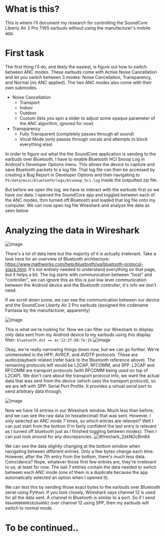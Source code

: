 # What is this?
This is where I'll document my research for controlling the SoundCore Liberty Air 2 Pro TWS earbuds without using the manufacturer's mobile app.

# First task
The first thing I'll do, and likely the easiest, is figure out how to switch between ANC modes. These earbuds come with Active Noise Cancellation and let you switch between 3 modes: Noise Cancellation, Transparency, and Normal (no ANC applied). The two ANC modes also come with their own submodes.
- Noise Cancellation
  - Transport
  - Indoor
  - Outdoor
  - Custom (lets you spin a slider to adjust some opaque parameter of the ANC algorithm, ignored for now)
- Transparency
  - Fully Transparent (completely passes through all sound)
  - Vocal Mode (only passes through vocals and attempts to block everything else)

In order to figure out what the the SoundCore application is sending to the earbuds over Bluetooth, I have to enable Bluetooth HCI Snoop Log in Android's Developer Options menu. This allows the device to capture and save Bluetooth packets to a log file. That log file can then be accessed by creating a Bug Report in Developer Options and then navigating to ``FS/data/misc/bluetooth/logs/btsnoop_hci.log`` inside the outputted zip file.

But before we open the log, we have to interact with the earbuds first so we have our data. I opened the SoundCore app and toggled between each of the ANC modes, thrn turned off Bluetooth and loaded that log file onto my computer.
We can now open log file Wireshark and analyze the data as seen below
# Analyzing the data in Wireshark
![image](https://github.com/CallMeTak/SoundCoreReversing/assets/104554457/416c1237-8f07-4b64-b1fb-22d2b3832ab2)


There's a lot of data here but the majority of it is actually irrelevant. Take a look here for an overview of Bluetooth architecture: https://www.mathworks.com/help/bluetooth/ug/bluetooth-protocol-stack.html. It's not entirely needed to understand everything on that page, but it helps a bit. The log starts with communication between "host" and "controller", we can ignore this as this is just low level communication between the Android device and the Bluetooth controller; it's info we don't need.

If we scroll down some, we can see the communication between our device and the SoundCore Liberty Air 2 Pro earbuds (assigned the codename Fantasia by the manufacturer, apparently)

![image](https://github.com/CallMeTak/SoundCoreReversing/assets/104554457/53c479d7-0038-4b2f-9c2b-d5f01453bf97)

This is what we're looking for. Now we can filter our Wireshark to display only data sent from my Android device to my earbuds using this display filter: ``bluetooth.dst == ac:12:2f:68:7e:15``
![image](https://github.com/CallMeTak/SoundCoreReversing/assets/104554457/ef90b6d5-4e1c-4be3-96fc-6d3b2320a778)

Okay, we're really narrowing things down now, but  we can go further. We're uninterested in the HFP, AVRCP, and AVDTP protocols. These are audio/playback related (refer back to the Bluetooth reference above). The remaining protocols left would be L2CAP, RFCOMM, and SPP. L2CAP and RFCOMM are transport protocols (with RFCOMM being used on top of L2CAP). We don't care about the transport protocol info, we want the actual data that was sent from the device (which uses the transport protocol), so we are left with SPP: Serial Port Profile. It provides a virtual serial port to send arbitrary data through.

![image](https://github.com/CallMeTak/SoundCoreReversing/assets/104554457/fa3d9f0e-bb6e-44c8-9c4a-a79781d88f19)

Now we have 14 entries in our Wireshark window. Much less than before, and we can see the raw data (in hexadecimal) that was sent. However, I only selected an ANC mode 7 times, so which entries are relevant? Well I can just start from the bottom (I'm fairly confident the last entry is relevant as I turned off bluetooth just as I finished toggling between modes). Then I can just look around for any discrepancies.
![Wireshark_2zkNGcBm84](https://github.com/CallMeTak/SoundCoreReversing/assets/104554457/ddedb9d3-b852-4d54-b69e-6c13a09298d9)

We can see the data slightly changing at the bottom window when navigating between different entries. Only a few bytes change each time. However, after the 7th entry from the bottom, there's much less data. Coincidence? Nope, whatever those first few entries are, they're irrelevant to us, at least for now. The last 7 entries contain the data needed to switch between each ANC mode (one of them is a duplicate because the app automatically selected an option when I opened it).

We can test this by sending those exact bytes to the earbuds over Bluetooth serial using Python. If you look closely, Wireshark says channel 12 is used for all the data sent. A channel in Bluetooth is similar to a port. So if I send ``08ee00000001010a0002`` over channel 12 using SPP, then my earbuds will switch to normal mode.

# To be continued..
